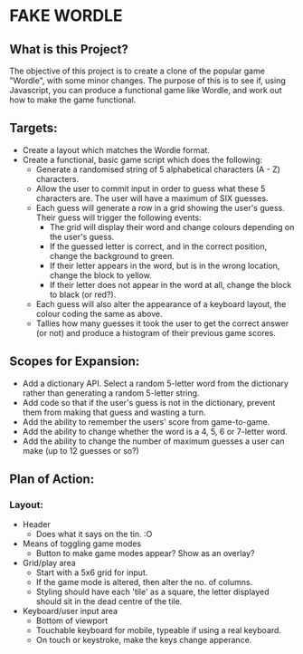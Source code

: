 
# FAKE WORDLE

## What is this Project?

The objective of this project is to create a clone of the popular game "Wordle", with some minor changes. The purpose of this is to see if, using Javascript, you can produce a functional game like Wordle, and work out how to make the game functional.

## Targets:

- Create a layout which matches the Wordle format.
- Create a functional, basic game script which does the following:
  - Generate a randomised string of 5 alphabetical characters (A - Z) characters.
  - Allow the user to commit input in order to guess what these 5 characters are. The user will have a maximum of SIX guesses.
  - Each guess will generate a row in a grid showing the user's guess. Their guess will trigger the following events:
    - The grid will display their word and change colours depending on the user's guess.
    - If the guessed letter is correct, and in the correct position, change the background to green.
    - If their letter appears in the word, but is in the wrong location, change the block to yellow.
    - If their letter does not appear in the word at all, change the block to black (or red?).
  - Each guess will also alter the appearance of a keyboard layout, the colour coding the same as above.
  - Tallies how many guesses it took the user to get the correct answer (or not) and produce a histogram of their previous game scores.

## Scopes for Expansion:

- Add a dictionary API. Select a random 5-letter word from the dictionary rather than generating a random 5-letter string.
- Add code so that if the user's guess is not in the dictionary, prevent them from making that guess and wasting a turn.
- Add the ability to remember the users' score from game-to-game.
- Add the ability to change whether the word is a 4, 5, 6 or 7-letter word.
- Add the ability to change the number of maximum guesses a user can make (up to 12 guesses or so?)

## Plan of Action:

### Layout:
- Header
  - Does what it says on the tin. :O
- Means of toggling game modes
  - Button to make game modes appear? Show as an overlay?
- Grid/play area
  - Start with a 5x6 grid for input.
  - If the game mode is altered, then alter the no. of columns.
  - Styling should have each 'tile' as a square, the letter displayed should sit in the dead centre of the tile.
- Keyboard/user input area
  - Bottom of viewport
  - Touchable keyboard for mobile, typeable if using a real keyboard.
  - On touch or keystroke, make the keys change apperance.